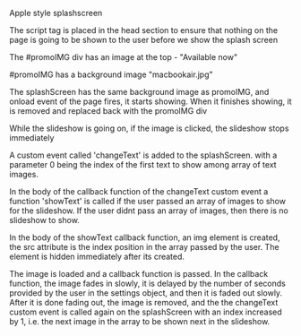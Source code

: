 Apple style splashscreen

The script tag is placed in the head section to ensure that nothing on the page is going to be shown to the user before we show the splash screen


The #promoIMG div has an image at the top - "Available now"

#promoIMG has a background image "macbookair.jpg"

The splashScreen has the same background image as promoIMG, and onload event of the page fires, it starts showing. When it finishes showing, it is removed and replaced back with the promoIMG div

While the slideshow is going on, if the image is clicked, the slideshow stops immediately

A custom event called 'changeText' is added to the splashScreen.
with a parameter 0 being the index of the first text to show among array of text images.

In the body of the callback function of the changeText custom event a function 'showText' is called if the user passed an array of images to show for the slideshow. If the user didnt pass an array of images, then there is no slideshow to show.

In the body of the showText callback function, an img element is created, the src attribute is the index position in the array passed by the user.
The element is hidden immediately after its created.

The image is loaded and a callback function is passed. In the callback function, the image fades in slowly, it is delayed by the number of seconds provided by the user in the settings object, and then it is faded out slowly. After it is done fading out, the image is removed, and the the changeText custom event is called again on the splashScreen with an index increased by 1, i.e. the next image in the array to be shown next in the slideshow.
